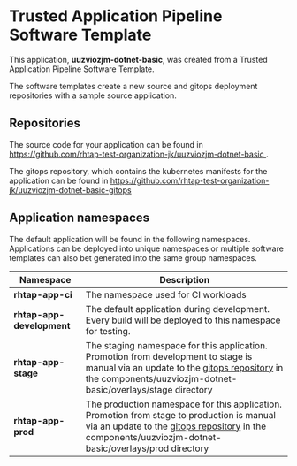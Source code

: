 # Trusted Application Pipeline Software Template

This application, **uuzviozjm-dotnet-basic**, was created from a Trusted Application Pipeline Software Template.

The software templates create a new source and gitops deployment repositories with a sample source application. 

## Repositories

The source code for your application can be found in [https://github.com/rhtap-test-organization-jk/uuzviozjm-dotnet-basic ](https://github.com/rhtap-test-organization-jk/uuzviozjm-dotnet-basic ).
 
The gitops repository, which contains the kubernetes manifests for the application can be found in 
[https://github.com/rhtap-test-organization-jk/uuzviozjm-dotnet-basic-gitops ](https://github.com/rhtap-test-organization-jk/uuzviozjm-dotnet-basic-gitops ) 

## Application namespaces 

The default application will be found in the following namespaces. Applications can be deployed into unique namespaces or multiple software templates can also bet generated into the same group namespaces.  

|  Namespace   |  Description   |  
| -------- | -------- |
| **rhtap-app-ci** | The namespace used for CI workloads |
| **rhtap-app-development** | The default application during development. Every build will be deployed to this namespace for testing. |
| **rhtap-app-stage** | The staging namespace for this application. Promotion from development to stage is manual via an update to the [gitops repository](https://github.com/rhtap-test-organization-jk/uuzviozjm-dotnet-basic-gitops ) in the components/uuzviozjm-dotnet-basic/overlays/stage directory |
| **rhtap-app-prod** | The production namespace for this application. Promotion from stage to production is manual via an update to the [gitops repository](https://github.com/rhtap-test-organization-jk/uuzviozjm-dotnet-basic-gitops ) in the components/uuzviozjm-dotnet-basic/overlays/prod directory |